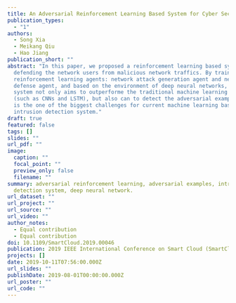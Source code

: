 ```yaml
---
title: An Adversarial Reinforcement Learning Based System for Cyber Security
publication_types:
  - "1"
authors:
  - Song Xia
  - Meikang Qiu
  - Hao Jiang
publication_short: ""
abstract: "In this paper, we proposed a reinforcement learning based system for
  defending the network users from malicious network traffics. By training two
  reinforcement learning agents: network attack generation agent and network
  defense agent, and based on the environment of deep neural networks, this
  system not only aims to outperforme the traditional machine learning algorithm
  (such as CNNs and LSTM), but also can to detect the adversarial example, which
  is the one of the biggest challenges for current machine learning based
  intrusion detection system."
draft: true
featured: false
tags: []
slides: ""
url_pdf: ""
image:
  caption: ""
  focal_point: ""
  preview_only: false
  filename: ""
summary: adversarial reinforcement learning, adversarial examples, intrusion
  detection system, deep neural network.
url_dataset: ""
url_project: ""
url_source: ""
url_video: ""
author_notes:
  - Equal contribution
  - Equal contribution
doi: 10.1109/SmartCloud.2019.00046
publication: 2019 IEEE International Conference on Smart Cloud (SmartCloud)
projects: []
date: 2019-10-11T07:56:00.000Z
url_slides: ""
publishDate: 2019-08-01T00:00:00.000Z
url_poster: ""
url_code: ""
---
```

